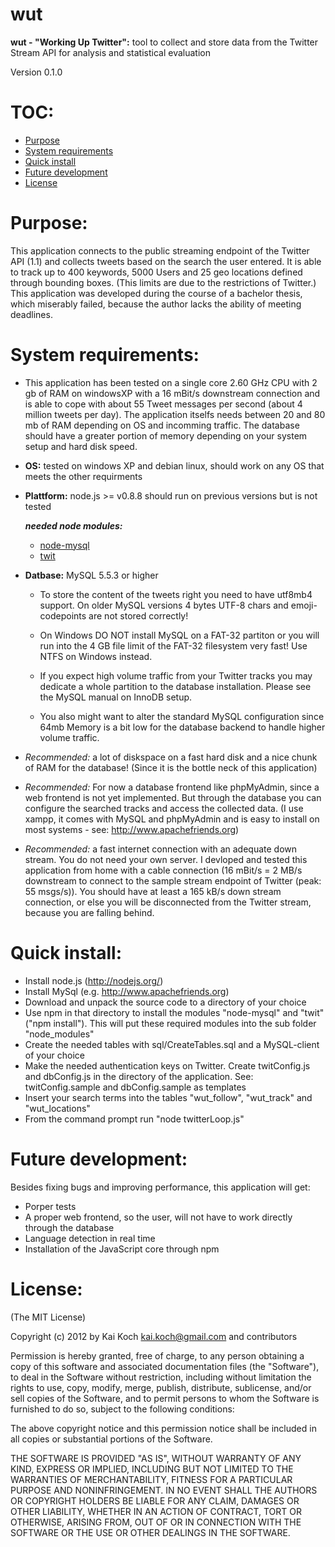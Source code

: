 wut
===
__wut - "Working Up Twitter":__ tool to collect and store data from the Twitter Stream API for analysis and statistical evaluation

Version 0.1.0

TOC:
====
* [Purpose](README.md#purpose)
* [System requirements](README.md#system-requirements)
* [Quick install](README.md#quick-install)
* [Future development](README.md#future-development)
* [License](README.md#license)

Purpose:
========
This application connects to the public streaming endpoint of the Twitter API (1.1) and collects tweets based on the search the user entered. It is able to track up to 400 keywords, 5000 Users and 25 geo locations defined through bounding boxes. (This limits are due to the restrictions of Twitter.)
This application was developed during the course of a bachelor thesis, which miserably failed, because the author lacks the ability of meeting deadlines.

System requirements:
===================
+ This application has been tested on a single core 2.60 GHz CPU with 2 gb of RAM on windowsXP with a 16 mBit/s downstream connection and is able to cope with about 55 Tweet messages per second (about 4 million tweets per day). The application itselfs needs between 20 and 80 mb of RAM depending on OS and incomming traffic. The database should have a greater portion of memory depending on your system setup and hard disk speed.
+ __OS:__ tested on windows XP and debian linux, should work on any OS that meets the other requirments
+ __Plattform:__ node.js >= v0.8.8 should run on previous versions but is not tested

    *__needed node modules:__*
    * [node-mysql](https://github.com/felixge/node-mysql)
    * [twit](https://github.com/ttezel/twit)
 
+ __Datbase:__ MySQL 5.5.3 or higher    
    * To store the content of the tweets right you need to have utf8mb4 support. On older MySQL versions 4 bytes UTF-8 chars and emoji-codepoints are not stored correctly!

    * On Windows DO NOT install MySQL on a FAT-32 partiton or you will run into the 4 GB file limit of the FAT-32 filesystem very fast! Use NTFS on Windows instead.

    * If you expect high volume traffic from your Twitter tracks you may dedicate a whole partition to the database installation. Please see the MySQL manual on InnoDB setup.
    
    * You also might want to alter the standard MySQL configuration since 64mb Memory is a bit low for the database backend to handle higher volume traffic.
    
+ *Recommended:* a lot of diskspace on a fast hard disk and a nice chunk of RAM for the database! (Since it is the bottle neck of this application)

+ *Recommended:* For now a database frontend like phpMyAdmin, since a web frontend is not yet implemented. But through the database you can configure the searched tracks and access the collected data. (I use xampp, it comes with MySQL and phpMyAdmin and is easy to install on most systems - see: http://www.apachefriends.org)

+ *Recommended:* a fast internet connection with an adequate down stream. You do not need your own server. I devloped and tested this application from home with a cable connection (16 mBit/s = 2 MB/s downstream to connect to the sample stream endpoint of Twitter (peak: 55 msgs/s)). You should have at least a 165 kB/s down stream connection, or else you will be disconnected from the Twitter stream, because you are falling behind.

Quick install:
==============
* Install node.js (http://nodejs.org/)
* Install MySql (e.g. http://www.apachefriends.org)
* Download and unpack the source code to a directory of your choice
* Use npm in that directory to install the modules "node-mysql" and "twit" ("npm install"). This will put these required modules into the sub folder "node_modules"
* Create the needed tables with sql/CreateTables.sql and a MySQL-client of your choice
* Make the needed authentication keys on Twitter. Create twitConfig.js and dbConfig.js in the directory of the application. See: twitConfig.sample and dbConfig.sample as templates
* Insert your search terms into the tables "wut_follow", "wut_track" and "wut_locations"
* From the command prompt run "node twitterLoop.js"

Future development:
===================
Besides fixing bugs and improving performance, this application will get:
* Porper tests
* A proper web frontend, so the user, will not have to work directly through the database
* Language detection in real time
* Installation of the JavaScript core through npm

License:
========
(The MIT License)

Copyright (c) 2012 by Kai Koch kai.koch@gmail.com and contributors

Permission is hereby granted, free of charge, to any person obtaining a copy of this software and associated documentation files (the "Software"), to deal in the Software without restriction, including without limitation the rights to use, copy, modify, merge, publish, distribute, sublicense, and/or sell copies of the Software, and to permit persons to whom the Software is furnished to do so, subject to the following conditions:

The above copyright notice and this permission notice shall be included in all copies or substantial portions of the Software.

THE SOFTWARE IS PROVIDED "AS IS", WITHOUT WARRANTY OF ANY KIND, EXPRESS OR IMPLIED, INCLUDING BUT NOT LIMITED TO THE WARRANTIES OF MERCHANTABILITY, FITNESS FOR A PARTICULAR PURPOSE AND NONINFRINGEMENT. IN NO EVENT SHALL THE AUTHORS OR COPYRIGHT HOLDERS BE LIABLE FOR ANY CLAIM, DAMAGES OR OTHER LIABILITY, WHETHER IN AN ACTION OF CONTRACT, TORT OR OTHERWISE, ARISING FROM, OUT OF OR IN CONNECTION WITH THE SOFTWARE OR THE USE OR OTHER DEALINGS IN THE SOFTWARE.